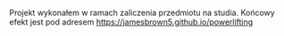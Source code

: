 Projekt wykonałem w ramach zaliczenia przedmiotu na studia. 
Końcowy efekt jest pod adresem https://jamesbrown5.github.io/powerlifting
